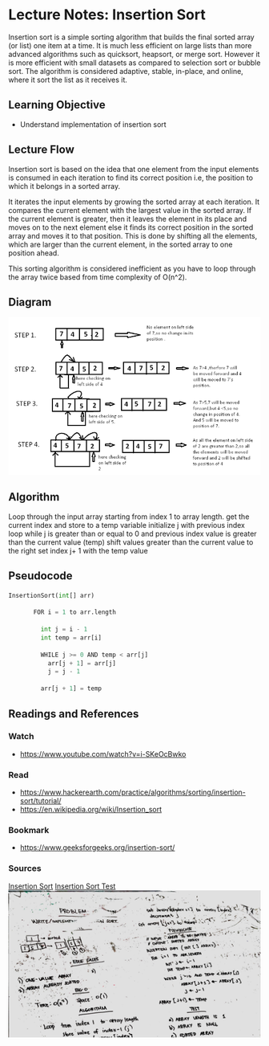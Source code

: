 # Lecture Notes: Insertion Sort
Insertion sort is a simple sorting algorithm that builds the final sorted array (or list) one item at a time. It is much less efficient on large lists than more advanced algorithms such as quicksort, heapsort, or merge sort. However it is more efficient with small datasets as compared to selection sort or bubble sort. The algorithm is considered adaptive, stable, in-place, and online, where it sort the list as it receives it.

## Learning Objective
* Understand implementation of insertion sort

## Lecture Flow
Insertion sort is based on the idea that one element from the input elements is consumed in each iteration to find its correct position i.e, the position to which it belongs in a sorted array.

It iterates the input elements by growing the sorted array at each iteration. It compares the current element with the largest value in the sorted array. If the current element is greater, then it leaves the element in its place and moves on to the next element else it finds its correct position in the sorted array and moves it to that position. This is done by shifting all the elements, which are larger than the current element, in the sorted array to one position ahead.

This sorting algorithm is considered inefficient as you have to loop through the array twice based from time complexity of O(n^2).

## Diagram
![alt insertion_sort](../../challenges-401/assets/insertionsort.png)

## Algorithm
Loop through the input array starting from index 1 to array length.
    get the current index and store to a temp variable
    initialize j with previous index
    loop while j is greater than or equal to 0 and previous index value is greater than the current value (temp)
        shift values greater than the current value to the right 
    set index j+ 1 with the temp value
    
## Pseudocode

```python
InsertionSort(int[] arr)
     
       FOR i = 1 to arr.length
       
         int j = i - 1
         int temp = arr[i]
         
         WHILE j >= 0 AND temp < arr[j]
           arr[j + 1] = arr[j]
           j = j - 1
           
         arr[j + 1] = temp
```

## Readings and References 
### Watch 
* https://www.youtube.com/watch?v=i-SKeOcBwko

### Read
* https://www.hackerearth.com/practice/algorithms/sorting/insertion-sort/tutorial/
* https://en.wikipedia.org/wiki/Insertion_sort

### Bookmark
* https://www.geeksforgeeks.org/insertion-sort/

### Sources
[Insertion Sort]((./src/main/java/sortingAlgo/InsertionSort.java))
[Insertion Sort Test]((./src/test/java/sortingAlgo/InsertionSortTest.java))
![alt insertion_sort](../../challenges-401/assets/insertion_key.jpg)
